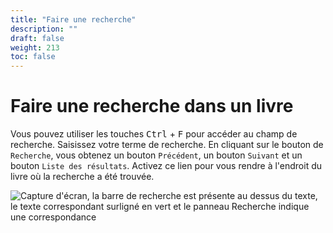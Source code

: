 ```yaml
---
title: "Faire une recherche"
description: ""
draft: false
weight: 213
toc: false
---
```


# Faire une recherche dans un livre

Vous pouvez utiliser les touches <kbd>Ctrl</kbd> + <kbd>F</kbd> pour accéder au champ de recherche. Saisissez votre terme de recherche. En cliquant sur le bouton de `Recherche`, vous obtenez un bouton `Précédent`, un bouton `Suivant` et un bouton `Liste des résultats`. Activez ce lien pour vous rendre à l'endroit du livre où la recherche a été trouvée.

<img src="/thorium-reader-doc/images/local-fr/thorium-search-navpanel.png" alt="Capture d'écran, la barre de recherche est présente au dessus du texte, le texte correspondant surligné en vert et le panneau Recherche indique une correspondance"/>
